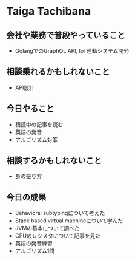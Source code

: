 # Taiga Tachibana

## 会社や業務で普段やっていること

- GolangでのGraphQL API, IoT連動システム開発

## 相談乗れるかもしれないこと

- API設計

## 今日やること

- 積読中の記事を読む
- 英語の発音
- アルゴリズム対策

## 相談するかもしれないこと

- 身の振り方

## 今日の成果

- Behavioral  subtypingについて考えた
- Stack based virtual machineについて学んだ
- JVMの基本について調べた
- CPUのレジスタについて記事を見た
- 英語の発音練習
- アルゴリズム1問
